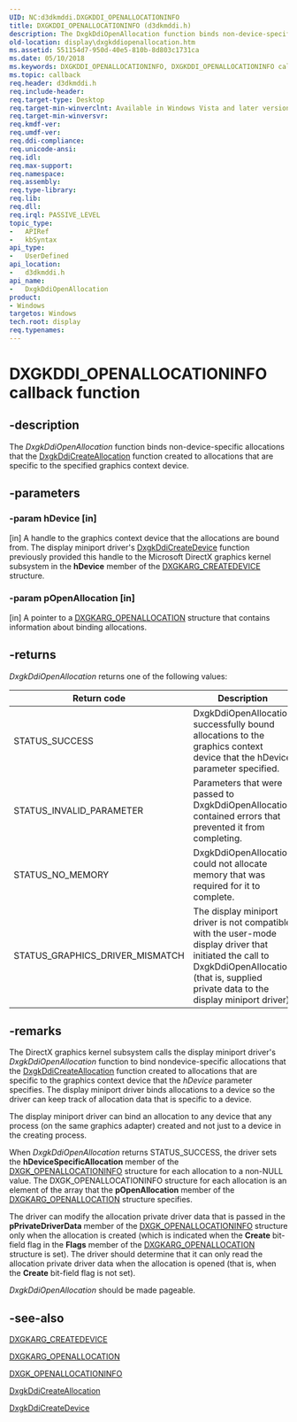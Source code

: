 ```yaml
---
UID: NC:d3dkmddi.DXGKDDI_OPENALLOCATIONINFO
title: DXGKDDI_OPENALLOCATIONINFO (d3dkmddi.h)
description: The DxgkDdiOpenAllocation function binds non-device-specific allocations that the DxgkDdiCreateAllocation function created to allocations that are specific to the specified graphics context device.
old-location: display\dxgkddiopenallocation.htm
ms.assetid: 551154d7-950d-40e5-810b-8d803c1731ca
ms.date: 05/10/2018
ms.keywords: DXGKDDI_OPENALLOCATIONINFO, DXGKDDI_OPENALLOCATIONINFO callback, DmFunctions_e27ad0cd-ae79-4207-abb0-68f048452101.xml, DxgkDdiOpenAllocation, DxgkDdiOpenAllocation callback function [Display Devices], d3dkmddi/DxgkDdiOpenAllocation, display.dxgkddiopenallocation
ms.topic: callback
req.header: d3dkmddi.h
req.include-header: 
req.target-type: Desktop
req.target-min-winverclnt: Available in Windows Vista and later versions of the Windows operating systems.
req.target-min-winversvr: 
req.kmdf-ver: 
req.umdf-ver: 
req.ddi-compliance: 
req.unicode-ansi: 
req.idl: 
req.max-support: 
req.namespace: 
req.assembly: 
req.type-library: 
req.lib: 
req.dll: 
req.irql: PASSIVE_LEVEL
topic_type:
-	APIRef
-	kbSyntax
api_type:
-	UserDefined
api_location:
-	d3dkmddi.h
api_name:
-	DxgkDdiOpenAllocation
product:
- Windows
targetos: Windows
tech.root: display
req.typenames: 
---
```


# DXGKDDI_OPENALLOCATIONINFO callback function


## -description


The <i>DxgkDdiOpenAllocation</i> function binds non-device-specific allocations that the <a href="https://msdn.microsoft.com/a28287d6-4dfa-4db4-92df-bbcd9379a5b2">DxgkDdiCreateAllocation</a> function created to allocations that are specific to the specified graphics context device.


## -parameters




### -param hDevice [in]

[in] A handle to the graphics context device that the allocations are bound from. The display miniport driver's <a href="https://msdn.microsoft.com/a7027735-0ec4-4fad-81fb-1c3aca4ebf2d">DxgkDdiCreateDevice</a> function previously provided this handle to the Microsoft DirectX graphics kernel subsystem in the <b>hDevice</b> member of the <a href="https://msdn.microsoft.com/library/windows/hardware/ff557570">DXGKARG_CREATEDEVICE</a> structure. 


### -param pOpenAllocation [in]

[in] A pointer to a <a href="https://msdn.microsoft.com/library/windows/hardware/ff557609">DXGKARG_OPENALLOCATION</a> structure that contains information about binding allocations.


## -returns



<i>DxgkDdiOpenAllocation</i> returns one of the following values:

|Return code|Description|
|--- |--- |
|STATUS_SUCCESS|DxgkDdiOpenAllocation successfully bound allocations to the graphics context device that the hDevice parameter specified.|
|STATUS_INVALID_PARAMETER|Parameters that were passed to DxgkDdiOpenAllocation contained errors that prevented it from completing.|
|STATUS_NO_MEMORY|DxgkDdiOpenAllocation could not allocate memory that was required for it to complete.|
|STATUS_GRAPHICS_DRIVER_MISMATCH|The display miniport driver is not compatible with the user-mode display driver that initiated the call to DxgkDdiOpenAllocation (that is, supplied private data to the display miniport driver).|


## -remarks



The DirectX graphics kernel subsystem calls the display miniport driver's <i>DxgkDdiOpenAllocation</i> function to bind nondevice-specific allocations that the <a href="https://msdn.microsoft.com/a28287d6-4dfa-4db4-92df-bbcd9379a5b2">DxgkDdiCreateAllocation</a> function created to allocations that are specific to the graphics context device that the <i>hDevice</i> parameter specifies. The display miniport driver binds allocations to a device so the driver can keep track of allocation data that is specific to a device. 

The display miniport driver can bind an allocation to any device that any process (on the same graphics adapter) created and not just to a device in the creating process. 

When <i>DxgkDdiOpenAllocation</i> returns STATUS_SUCCESS, the driver sets the <b>hDeviceSpecificAllocation</b> member of the <a href="https://msdn.microsoft.com/library/windows/hardware/ff561983">DXGK_OPENALLOCATIONINFO</a> structure for each allocation to a non-NULL value. The DXGK_OPENALLOCATIONINFO structure for each allocation is an element of the array that the <b>pOpenAllocation</b> member of the <a href="https://msdn.microsoft.com/library/windows/hardware/ff557609">DXGKARG_OPENALLOCATION</a> structure specifies.  

The driver can modify the allocation private driver data that is passed in the <b>pPrivateDriverData</b> member of the <a href="https://msdn.microsoft.com/library/windows/hardware/ff561983">DXGK_OPENALLOCATIONINFO</a> structure only when the allocation is created (which is indicated when the <b>Create</b> bit-field flag in the <b>Flags</b> member of the <a href="https://msdn.microsoft.com/library/windows/hardware/ff557609">DXGKARG_OPENALLOCATION</a> structure is set). The driver should determine that it can only read the allocation private driver data when the allocation is opened (that is, when the <b>Create</b> bit-field flag is not set).

<i>DxgkDdiOpenAllocation</i> should be made pageable.




## -see-also




<a href="https://msdn.microsoft.com/library/windows/hardware/ff557570">DXGKARG_CREATEDEVICE</a>



<a href="https://msdn.microsoft.com/library/windows/hardware/ff557609">DXGKARG_OPENALLOCATION</a>



<a href="https://msdn.microsoft.com/library/windows/hardware/ff561983">DXGK_OPENALLOCATIONINFO</a>



<a href="https://msdn.microsoft.com/a28287d6-4dfa-4db4-92df-bbcd9379a5b2">DxgkDdiCreateAllocation</a>



<a href="https://msdn.microsoft.com/a7027735-0ec4-4fad-81fb-1c3aca4ebf2d">DxgkDdiCreateDevice</a>
 

 

